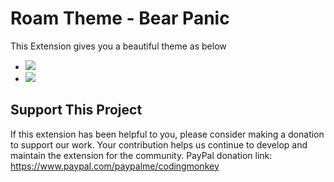 # Roam Theme - Bear Panic

This Extension gives you a beautiful theme as below
- ![](https://firebasestorage.googleapis.com/v0/b/firescript-577a2.appspot.com/o/imgs%2Fapp%2FExploreSpace%2FP0Lbh1ZYJ1.png?alt=media&token=101848e1-af6e-402d-96ef-4ac0e5f75f76)
- ![](https://firebasestorage.googleapis.com/v0/b/firescript-577a2.appspot.com/o/imgs%2Fapp%2FExploreSpace%2FnRQsaX_J3u.png?alt=media&token=dfa7554a-e8d0-4f5b-800f-927ab5775b24)

## Support This Project
If this extension has been helpful to you, please consider making a donation to support our work. Your contribution helps us continue to develop and maintain the extension for the community.
PayPal donation link: https://www.paypal.com/paypalme/codingmonkey

